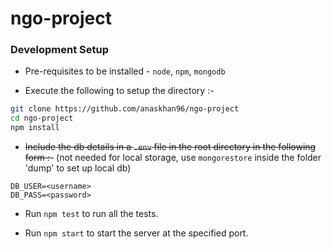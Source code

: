 # ngo-project

### Development Setup

+ Pre-requisites to be installed - `node`, `npm`, `mongodb`

+ Execute the following to setup the directory :-

```bash
git clone https://github.com/anaskhan96/ngo-project
cd ngo-project
npm install
```

+ ~~Include the db details in a `.env` file in the root directory in the following form :-~~ (not needed for local storage, use `mongorestore` inside the folder 'dump' to set up local db)

```
DB_USER=<username>
DB_PASS=<password>
```

+ Run `npm test` to run all the tests.

+ Run `npm start` to start the server at the specified port.